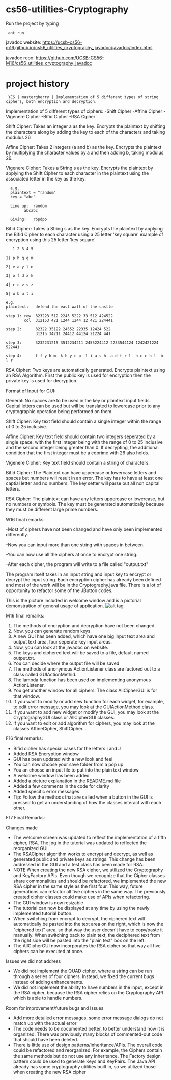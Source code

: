 cs56-utilities-Cryptography
===========================
Run the project by typing
```
 ant run
```
javadoc website: https://ucsb-cs56-m16.github.io/cs56_utilities_cryptography_javadoc/javadoc/index.html


javadoc repo: https://github.com/UCSB-CS56-M16/cs56_utilities_cryptography_javadoc

project history
===============
```
 YES | mastergberry | Implementation of 5 different types of string ciphers, both encryption and decryption.
```

Implementation of 5 different types of ciphers:
	       -Shift Cipher
	       -Affine Cipher
	       -Vigenere Cipher
	       -Bifid Cipher
	       -RSA Cipher

Shift Cipher:
      Takes an integer a as the key.
      Encrypts the plaintext by shifting the characters along by adding the key to each of the characters and taking modulus 26

Affine Cipher:
       Takes 2 integers (a and b) as the key.
       Encrypts the plaintext by multiplying the character values by a and then adding b, taking modulus 26.

Vigenere Cipher:
      Takes a String s as the key.
      Encrypts the plaintext by applying the Shift Cipher to each character in the plaintext using the associated letter in the key as the key.

      e.g.
      plaintext = "random"
      key = "abc"

      Line up:	random
      	   	abcabc

      Giving:   rbpdpo

Bifid Cipher:
	Takes a String s as the key.
	Encrypts the plaintext by applying the Bifid Cipher to each character using a 25 letter 'key square' example of encryption using this 25 letter 'key square'

	   1 2 3 4 5

	1| p h q g m

	2| e a y l n

	3| o f d x k

	4| r c v s z

	5| w b u t i

	e.g.
	plaintext:   defend the east wall of the castle

	step 1: row  323223 512 2245 5222 33 512 424522
	        col  312153 421 1244 1244 12 421 224441

	step 2:      32322 35122 24552 22335 12424 522
	             31215 34211 24412 44124 21224 441

	step 3:      3232231215 3512234211 2455224412 2233544124 1242421224 522441

	step 4:      f f y h m  k h y c p  l i a s h  a d t r l  h c c h l  b l r

RSA Cipher:
	Two keys are automatically generated.
	Encrypts plaintext using an RSA Algorithm. First the public key is used for encryption then the private key is used for decryption.


Format of Input for GUI:

General:
	No spaces are to be used in the key or plaintext input fields. Capital letters can be used but will be translated to lowercase prior to any cryptographic operation being performed on them.

Shift Cipher:
	Key text field should contain a single integer within the range of 0 to 25 inclusive.

Affine Cipher:
	Key text field should contain two integers seperated by a single space, with the first integer being with the range of 0 to 25 inclusive and the second integer being greater than 0. If decrypting, the additional condition that the first integer must be a coprime with 26 also holds.

Vigenere Cipher:
	Key text field should contain a string of characters.

Bifid Cipher:
	The Plaintext can have uppercase or lowercase letters and spaces but numbers will result in an error. The key has to have at least one captial letter and no numbers. The key setter will parse out all non capital letters.

RSA Cipher:
	The plaintext can have any letters uppercase or lowercase, but no numbers or symbols. The key must be generated automatically because they must be different large prime numbers.


W16 final remarks:

-Most of ciphers have not been changed and have only been implemented differently.

-Now you can input more than one string with spaces in between.

-You can now use all the ciphers at once to encrypt one string.

-After each cipher, the program will write to a file called "output.txt"

The program itself takes in an input string and input key to encrypt or decrypt the input string. Each encryption cipher has already been defined and most of the work will be in the Cryptography.java file. There is a lot of opportunity to refactor some of the JButton codes.


This is the picture included in welcome window and is a pictorial demonstration of general usage of application.
![alt tag](https://github.com/keithlo/cs56-utilities-cryptography/blob/master/lib/GUI.jpg)


M16 final remarks:

1. The methods of encryption and decryption have not been changed.
2. Now, you can generate random keys.
3. A new GUI has been added, which have one big input text area and output text area, four seperate key input areas.
4. Now, you can look at the javadoc on website.
5. The keys and ciphered text will be saved to a file, default named output.txt.
6. You can decide where the output file will be saved
7. The methods of anonymous ActionListener class are factored out to a class called GUIActionMethid.
8. The lambda function has been used on implementing anonymous ActionListener.
9. You get another window for all ciphers. The class AllCipherGUI is for that window.
10. If you want to modify or add new function for each widget, for example, to edit error message, you may look at the GUIActionMethod class.
11. If you want to add new widget or modify the GUI, you may look at the CryptographyGUI class or AllCipherGUI classes.
12. If you want to edit or add algorithm for ciphers, you may look at the classes AffineCipher, ShiftCipher...



F16 final remarks:

- Bifid cipher has special cases for the letters I and J
- Added RSA Encryption window
- GUI has been updated with a new look and feel
- You can now choose your save folder from a pop up
- You an choose an input file to put into the plain text window
- A welcome window has been added
- Added a picture explanation in the README.md file
- Added a few comments in the code for clarity
- Added specific error messages
- Tip: Follow the methods that are called when a button in the GUI is pressed to get an understanding of how the classes interact with each other.



F17 Final Remarks:

Changes made
- The welcome screen was updated to reflect the implementation of a fifth cipher, RSA. The jpg in the tutorial was updated to reflected the reorganized GUI.
- The RSACipher algorithm works to encrypt and decrypt, as well as generated public and private keys as strings. This change has been addressed in the GUI and a test class has been made for RSA.
- NOTE:When creating the new RSA cipher, we utilized the Cryptography and KeyFactory APIs. Even though we recognize that the Cipher classes share commonalities and should be refactored, we implemented the new RSA cipher in the same style as the first four. This way, future generations can refactor all five ciphers in the same way. The previously created cipher classes could make use of APIs when refactoring.
- The GUI window is now resizable
- The tutorial can now be displayed at any time by using the newly implemented tutorial button.
- When switching from encrypt to decrypt, the ciphered text will automatically be pasted into the text area on the right, which is now the "ciphered text" area, so that way the user doesn't have to copy/paste it manually. When switching back to plain text, the deciphered text from the right side will be pasted into the "plain text" box on the left.
- The AllCipherGUI now incorporates the RSA cipher so that way all five ciphers can be executed at once.

Issues we did not address
- We did not implement the QUAD cipher, where a string can be run through a series of four ciphers. Instead, we fixed the current bugs instead of adding enhancements.
- We did not implement the ability to have numbers in the input, except in the RSA cipher, because the RSA cipher relies on the Cryptography API which is able to handle numbers.


Room for improvement/future bugs and Issues
- Add more detailed error messages, some error message dialogs do not match up with the actual error
- The code needs to be documented better, to better understand how it is organized. There was previously many blocks of commented-out code that should have been deleted.
- There is little use of design patterns/inheritance/APIs. The overall code could be refactored and reorganized. For example, the Ciphers contain the same methods but do not use any inheritance. The Factory design pattern could be used to generate Keys and KeyPairs. The Java API already has some cryptography utilities built in, so we utilized those when creating the new RSA cipher
